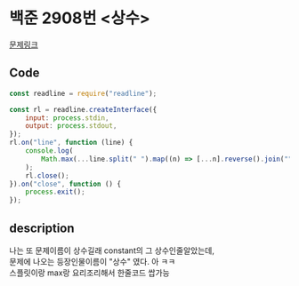 <!--
파일 이름은 날짜-문제제목 (예시: 2021-03-21-완주하지못한선수.md)
-->

# 백준 2908번 <상수>

[문제링크](https://www.acmicpc.net/problem/2908)

## Code

```js
const readline = require("readline");

const rl = readline.createInterface({
	input: process.stdin,
	output: process.stdout,
});
rl.on("line", function (line) {
	console.log(
		Math.max(...line.split(" ").map((n) => [...n].reverse().join(""))),
	);
	rl.close();
}).on("close", function () {
	process.exit();
});
```

## description

나는 또 문제이름이 상수길래 constant의 그 상수인줄알았는데,  
문제에 나오는 등장인물이름이 "상수" 였다. 아 ㅋㅋ  
스플릿이랑 max랑 요리조리해서 한줄코드 쌉가능

